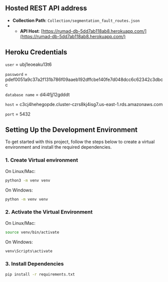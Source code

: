 ## Hosted REST API address
- **Collection Path**: `Collection/segmentation_fault_routes.json`
- - **API Host**: [https://rumad-db-5dd7ab118ab8.herokuapp.com/](https://rumad-db-5dd7ab118ab8.herokuapp.com/)

## Heroku Credentials

`user` = ubj1eoeaku13t6

`password` = pdef0051a9c37a2f131b786f09aaeb192dffcbe140fe7d048dcc6c62342c3dbcc

`database name` = d4i4fjj12gdddt

`host` = c3cj4hehegopde.cluster-czrs8kj4isg7.us-east-1.rds.amazonaws.com

`port` = 5432



## Setting Up the Development Environment

To get started with this project, follow the steps below to create a virtual environment and install the required dependencies.

### 1. Create Virtual environment

  On Linux/Mac:
  ```bash
  python3 -m venv venv
  ```
  On Windows:
  ```bash
  python -m venv venv
  ```

### 2. Activate the Virtual Environment

  On Linux/Mac:
  ```bash
  source venv/bin/activate
  ```
  On Windows:
  ```bash
  venv\Scripts\activate
  ```

### 3. Install Dependencies

  ```bash
  pip install -r requirements.txt
  ```
